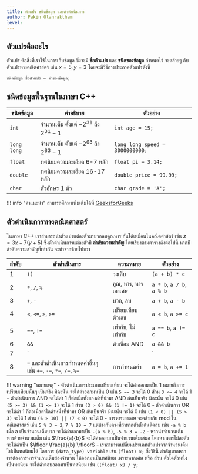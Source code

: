 ```yaml
---
title: ตัวแปร ชนิดข้อมูล และตัวดำเนินการ
author: Pakin Olanraktham
level:
---
```


## ตัวแปรคืออะไร
ตัวแปร คือสิ่งที่เราใช้ในการเก็บข้อมูล ซึ่งจะมี **ชื่อตัวแปร** และ **ชนิดของข้อมูล** กำหนดไว้ จะคล้ายๆ กับตัวแปรทางคณิตศาสตร์ เช่น $x = 5, y = 3$ โดยจะมีวิธีการประกาศตัวแปรดังนี้

```c
ชนิดข้อมูล ชื่อตัวแปร = ค่าของข้อมูล;
```

## ชนิดข้อมูลพื้นฐานในภาษา C++

| ชนิดข้อมูล  | คำอธิบาย                                         | ตัวอย่าง                        |
| ----------- | ------------------------------------------------ | ------------------------------- |
| `int`       | จำนวนเต็ม ตั้งแต่ $-2^{31}$ ถึง $2^{31} - 1$ | `int age = 15;`                 |
| `long long` | จำนวนเต็ม ตั้งแต่ $-2^{63}$ ถึง $2^{63} - 1$ | `long long speed = 3000000000;` |
| `float`     | ทศนิยมความละเอียด 6-7 หลัก                       | `float pi = 3.14;`              |
| `double`    | ทศนิยมความละเอียด 16-17 หลัก                     | `double price = 99.99;`         |
| `char`      | ตัวอักษร 1 ตัว                                   | `char grade = 'A';`             |

!!! info "คำแนะนำ"
    สามารถศึกษาเพิ่มเติมได้ที่ [GeeksforGeeks](https://www.geeksforgeeks.org/c/data-types-in-c/)

## ตัวดำเนินการทางคณิตศาสตร์

ในภาษา C++ เราสามารถนำตัวแปรแต่ละตัวมาบวกลบคูณหาร กันได้เหมือนในคณิตศาสตร์ เช่น $z = 3x+7(y+5)$ ซึ่งตัวดำเนินการแต่ละตัวมี **ลำดับความสำคัญ** โดยเรียงตามตารางดังต่อไปนี้ หากมีลำดับความสำคัญที่เท่ากัน จะทำจากซ้ายไปขวา

| ลำดับ | ตัวดำเนินการ                         | ความหมาย                     | ตัวอย่าง                      |
|-------|-------------------------------------|------------------------------|------------------------------|
| 1     | `()`                                | วงเล็บ                       | `(a + b) * c`                |
| 2     | `*`, `/`, `%`                       | คูณ, หาร, หารเอาเศษ         | `a * b`, `a / b`, `a % b`    |
| 3     | `+`, `-`                           | บวก, ลบ                      | `a + b`, `a - b`             |
| 4     | `<`, `<=`, `>`, `>=`               | เปรียบเทียบตัวเลข            | `a < b`, `a >= c`            |
| 5     | `==`, `!=`                         | เท่ากับ, ไม่เท่ากับ          | `a == b`, `a != c`           |
| 6     | `&&`                              | ตัวเชื่อม AND         | `a && b`                     |
| 7     | `||`                              | ตัวเชื่อม OR          | `a || b`                     |
| 8     | `=` และตัวดำเนินการกำหนดค่าอื่นๆ เช่น `+=`, `-=`, `*=`, `/=`, `%=` | การกำหนดค่า                 | `a = b`, `a += 1`            |

!!! warning "หมายเหตุ"
    - ตัวดำเนินการประเภทเปรียบเทียบ จะได้ค่าออกมาเป็น 1 หมายถึงการเปรียบเทียบนั้นๆ เป็นจริง มิฉะนั้น จะได้ค่าออกมาเป็น 0 เช่น `5 == 3` จะได้ 0 ส่วน `3 <= 4` จะได้ 1
    - ตัวดำเนินการ AND จะได้ค่า 1 ก็ต่อเมื่อทั้งสองค่าที่นำมา AND กันเป็นจริง มิฉะนั้น จะได้ 0 เช่น `(5 >= 3) && (1 <= 1)` จะได้ 1 ส่วน `(3 > 0) && (1 != 1)` จะได้ 0
    - ตัวดำเนินการ OR จะได้ค่า 1 ก็ต่อเมื่อค่าใดค่าหนึ่งที่นำมา OR กันเป็นจริง มิฉะนั้น จะได้ 0 เช่น `(1 < 0) || (5 > 3)` จะได้ 1 ส่วน `(6 > 10) || (7 < 0)` จะได้ 0
    - การหารเอาเศษ จะคล้ายกับ mod ในคณิตศาสตร์ เช่น `5 % 3 = 2`, `7 % 10 = 7` แต่ต่างกันตรงที่ว่าหากตัวตั้งต้นติดลบ เช่น `-a % b` เมื่อ a เป็นจำนวนเต็มบวก จะได้ค่าออกมาเป็น `-(a % b)`, `-5 % 3 = -2`
    - หากนำจำนวนเต็ม หารด้วยจำนวนเต็ม เช่น $\frac{a}{b}$ จะได้ค่าออกมาเป็นจำนวนเต็มเสมอ โดยหากหารไม่ลงตัว จะได้ค่าเป็น $\lfloor \frac{a}{b} \rfloor$
    - เราสามารถเปลี่ยนประเภทตัวแปรจากจำนวนเต็ม ไปเป็นทศนิยมได้ โดยการ `(data_type) variable` เช่น `(float) x;` ซึ่งวิธีนี้ สำคัญมากหากเราต้องการหารจำนวนเต็มสองจำนวน ให้ออกมาเป็นทศนิยม เพราะหากเศษ หรือ ส่วน ตัวใดตัวหนึ่งเป็นทศนิยม จะได้คำตอบออกมาเป็นทศนิยม เช่น `((float) x) / y;`
